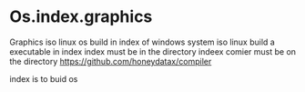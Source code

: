 # Os.index.graphics
Graphics iso linux os build in index of windows system
iso linux build a executable in index index must be in the directory indeex comier must be on the directory https://github.com/honeydatax/compiler

index is to buid os
